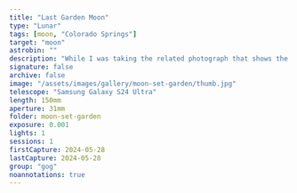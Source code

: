 ```yaml
---
title: "Last Garden Moon"
type: "Lunar"
tags: [moon, "Colorado Springs"]
target: "moon"
astrobin: ""
description: "While I was taking the related photograph that shows the stages of the moon setting, I used my cellphone to capture this image of the moon as it just touched the horizon."
signature: false
archive: false
image: "/assets/images/gallery/moon-set-garden/thumb.jpg"
telescope: "Samsung Galaxy S24 Ultra"
length: 150mm
aperture: 31mm
folder: moon-set-garden
exposure: 0.001
lights: 1
sessions: 1
firstCapture: 2024-05-28
lastCapture: 2024-05-28
group: "gog"
noannotations: true
---
```

